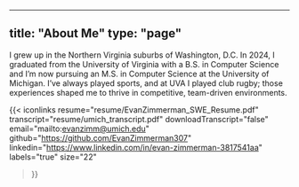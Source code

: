 
---
title: "About Me"
type: "page"
---
I grew up in the Northern Virginia suburbs of Washington, D.C. In 2024, I graduated from the University of Virginia with a B.S. in Computer Science and I’m now pursuing an M.S. in Computer Science at the University of Michigan. I’ve always played sports, and at UVA I played club rugby; those experiences shaped me to thrive in competitive, team-driven environments.


{{< iconlinks
  resume="resume/EvanZimmerman_SWE_Resume.pdf"
  transcript="resume/umich_transcript.pdf"
  downloadTranscript="false"
  email="mailto:evanzimm@umich.edu"
  github="https://github.com/EvanZimmerman307"
  linkedin="https://www.linkedin.com/in/evan-zimmerman-3817541aa"
  labels="true"
  size="22"
>}}

